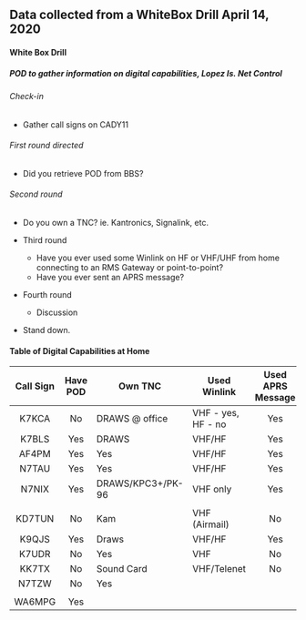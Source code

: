 ## Data collected from a WhiteBox Drill April 14, 2020

#### White Box Drill
##### POD to gather information on digital capabilities, Lopez Is. Net Control

###### Check-in
* Gather call signs on CADY11

###### First round directed
  * Did you retrieve POD from BBS?

###### Second round
  * Do you own a TNC? ie. Kantronics, Signalink, etc.

* Third round
  * Have you ever used some Winlink on HF or VHF/UHF from home connecting to an RMS Gateway or point-to-point?
  * Have you ever sent an APRS message?

* Fourth round
  * Discussion

* Stand down.

#### Table of Digital Capabilities at Home

| Call Sign | Have POD |     Own TNC   | Used Winlink | Used APRS Message |
| :-------: | :------: | ------------- | ------------ | :-----------------: |
|   K7KCA   |   No     |  DRAWS @ office  | VHF - yes, HF - no |  Yes  |
|   K7BLS   |   Yes    |  DRAWS        |    VHF/HF    |   Yes   |
|   AF4PM   |   Yes    |   Yes         |    VHF/HF    |   Yes   |
|   N7TAU   |   Yes    |   Yes         |    VHF/HF    |   Yes   |
|   N7NIX   |   Yes    |  DRAWS/KPC3+/PK-96 |  VHF only  |  Yes  |
|           |          |               |              |         |
|  KD7TUN   |   No     |  Kam          |    VHF (Airmail)  |   No  |
|  K9QJS    |   Yes    |  Draws        |   VHF/HF   |   Yes  |
|  K7UDR    |   No     |  Yes          |   VHF      |   No   |
|  KK7TX    |   No     |  Sound Card   |   VHF/Telenet  | No
|  N7TZW    |   No     |  Yes          |
|           |          |               |              |         |
|  WA6MPG   |  Yes     |
